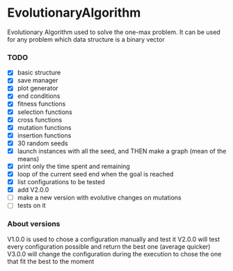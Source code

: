 # EvolutionaryAlgorithm
Evolutionary Algorithm used to solve the one-max problem. It can be used for any problem which data structure is a binary vector

### TODO
 - [x] basic structure
 - [x] save manager
 - [x] plot generator
 - [x] end conditions
 - [x] fitness functions
 - [x] selection functions
 - [x] cross functions
 - [x] mutation functions
 - [x] insertion functions
 - [x] 30 random seeds
 - [x] launch instances with all the seed, and THEN make a graph (mean of the means)
 - [x] print only the time spent and remaining
 - [x] loop of the current seed end when the goal is reached
 - [x] list configurations to be tested
 - [x] add V2.0.0
 - [ ] make a new version with evolutive changes on mutations
 - [ ] tests on it

 ### About versions

 V1.0.0 is used to chose a configuration manually and test it
 V2.0.0 will test every configuration possible and return the best one (average quicker)
 V3.0.0 will change the configuration during the execution to chose the one that fit the best to the moment
